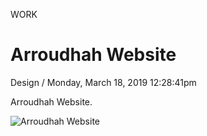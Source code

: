 <p class="type">WORK</p>

# Arroudhah Website

<p class="meta">Design  /  Monday, March 18, 2019 12:28:41pm</p>

Arroudhah Website.

![Arroudhah Website](https://farooq-agent.web.app/assets/images/works/large/arroudhah-website.jpg)
